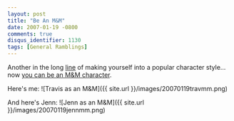 ```yaml
---
layout: post
title: "Be An M&M"
date: 2007-01-19 -0800
comments: true
disqus_identifier: 1130
tags: [General Ramblings]
---
```

Another in the long
[line](/archive/2006/11/20/create-your-own-south-park-character.aspx) of
making yourself into a popular character style... now [you can be an M&M
character](http://www.becomeanmm.com/).

 Here's me:
 ![Travis as an
M&M]({{ site.url }}/images/20070119travmm.png)

 And here's Jenn:
 ![Jenn as an
M&M]({{ site.url }}/images/20070119jennmm.png)

